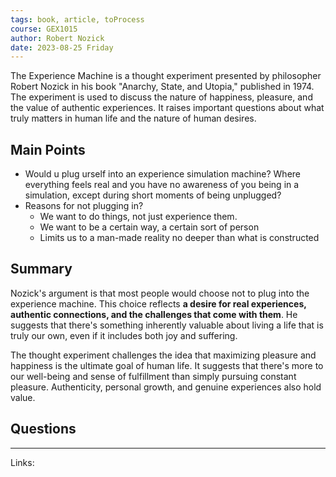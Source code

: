 ```yaml
---
tags: book, article, toProcess
course: GEX1015
author: Robert Nozick
date: 2023-08-25 Friday
---
```


The Experience Machine is a thought experiment presented by philosopher Robert Nozick in his book "Anarchy, State, and Utopia," published in 1974. The experiment is used to discuss the nature of happiness, pleasure, and the value of authentic experiences. It raises important questions about what truly matters in human life and the nature of human desires.
## Main Points

- Would u plug urself into an experience simulation machine? Where everything feels real and you have no awareness of you being in a simulation, except during short moments of being unplugged?
- Reasons for not plugging in?
	- We want to do things, not just experience them.
	- We want to be a certain way, a certain sort of person
	- Limits us to a man-made reality no deeper than what is constructed

## Summary

Nozick's argument is that most people would choose not to plug into the experience machine. This choice reflects **a desire for real experiences, authentic connections, and the challenges that come with them**. He suggests that there's something inherently valuable about living a life that is truly our own, even if it includes both joy and suffering.

The thought experiment challenges the idea that maximizing pleasure and happiness is the ultimate goal of human life. It suggests that there's more to our well-being and sense of fulfillment than simply pursuing constant pleasure. Authenticity, personal growth, and genuine experiences also hold value.

## Questions

---
Links:
